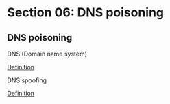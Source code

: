 # Section 06: DNS poisoning

## DNS poisoning
DNS (Domain name system)

[Definition](../definitions/definitions_D.md#domain-name-system)

DNS spoofing

[Definition](../definitions/definitions_D.md#domain-name-system-spoofing)
